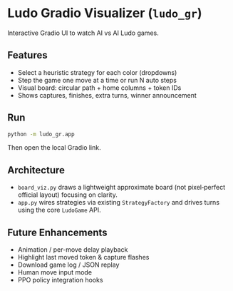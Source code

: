 # Ludo Gradio Visualizer (`ludo_gr`)

Interactive Gradio UI to watch AI vs AI Ludo games.

## Features
- Select a heuristic strategy for each color (dropdowns)
- Step the game one move at a time or run N auto steps
- Visual board: circular path + home columns + token IDs
- Shows captures, finishes, extra turns, winner announcement

## Run
```bash
python -m ludo_gr.app
```
Then open the local Gradio link.

## Architecture
- `board_viz.py` draws a lightweight approximate board (not pixel‑perfect official layout) focusing on clarity.
- `app.py` wires strategies via existing `StrategyFactory` and drives turns using the core `LudoGame` API.

## Future Enhancements
- Animation / per-move delay playback
- Highlight last moved token & capture flashes
- Download game log / JSON replay
- Human move input mode
- PPO policy integration hooks

